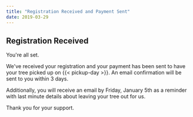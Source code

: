 ```yaml
---
title: "Registration Received and Payment Sent"
date: 2019-03-29
---
```


## Registration Received

You're all set.

We've received your registration and your payment has been sent to have your
tree picked up on {{< pickup-day >}}. An email confirmation will be sent to you
within 3 days.

Additionally, you will receive an email by Friday, January 5th as a reminder
with last minute details about leaving your tree out for us.

Thank you for your support.
